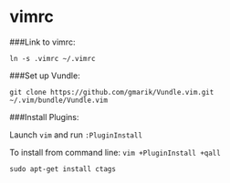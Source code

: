 vimrc
=====

###Link to vimrc:

`ln -s .vimrc ~/.vimrc`

###Set up Vundle:

`git clone https://github.com/gmarik/Vundle.vim.git ~/.vim/bundle/Vundle.vim`

###Install Plugins:

   Launch `vim` and run `:PluginInstall`

   To install from command line: `vim +PluginInstall +qall`

   `sudo apt-get install ctags`

